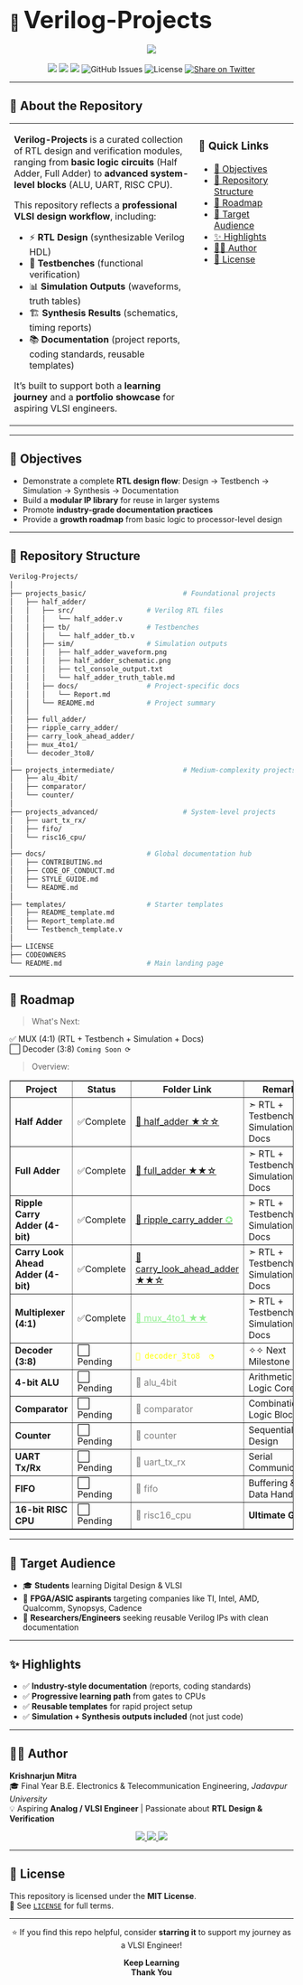 # 📂 <span style="font-size:1.5em;">Verilog-Projects</span>

<p align="center">
  <img src="https://img.shields.io/badge/VLSI%20Design-Verilog%20Projects-blueviolet?style=for-the-badge&logo=verilog"/>
  <br><br>
  <img src="https://img.shields.io/badge/License-MIT-green?style=flat-square"/>
  <img src="https://img.shields.io/github/stars/Krishnarjunmitra/Verilog-Projects?style=social"/>
  <img src="https://img.shields.io/github/forks/Krishnarjunmitra/Verilog-Projects?style=social"/>
  <img src="https://img.shields.io/github/issues/Krishnarjunmitra/Verilog-Projects?style=flat-square" alt="GitHub Issues"/>
  <img src="https://img.shields.io/github/license/Krishnarjunmitra/Verilog-Projects?style=flat-square" alt="License"/>
  <a href="https://twitter.com/intent/tweet?text=Add%20dynamically%20generated%20GitHub%20Trophy%20on%20your%20readme%0D%0A&url=https%3A%2F%2Fgithub.com%2FKrishnarjunmitra%2FVerilog-Projects">
    <img src="https://img.shields.io/twitter/url?style=social&url=https%3A%2F%2Fgithub.com%2FKrishnarjunmitra%2FVerilog-Projects" alt="Share on Twitter"/>
  </a>
</p>

---
## 🧠 About the Repository

<table>
<tr>
<td width="65%" valign="top">

**Verilog-Projects** is a curated collection of RTL design and verification modules, ranging from **basic logic circuits** (Half Adder, Full Adder) to **advanced system-level blocks** (ALU, UART, RISC CPU).

This repository reflects a **professional VLSI design workflow**, including:

- ⚡ **RTL Design** (synthesizable Verilog HDL)  
- 🧪 **Testbenches** (functional verification)  
- 📊 **Simulation Outputs** (waveforms, truth tables)  
- 🏗️ **Synthesis Results** (schematics, timing reports)  
- 📚 **Documentation** (project reports, coding standards, reusable templates)  

It’s built to support both a **learning journey** and a **portfolio showcase** for aspiring VLSI engineers.

</td>
<td width="35%" valign="top">

### 📌 Quick Links
- [🎯 Objectives](#-objectives)  
- [📁 Repository Structure](#-repository-structure)  
- [🚀 Roadmap](#-roadmap)  
- [💼 Target Audience](#-target-audience)  
- [✨ Highlights](#-highlights)  
- [👨‍💻 Author](#-author)  
- [📜 License](#-license)  

</td>
</tr>
</table>

---

## 🎯 Objectives

- Demonstrate a complete **RTL design flow**: Design → Testbench → Simulation → Synthesis → Documentation  
- Build a **modular IP library** for reuse in larger systems  
- Promote **industry-grade documentation practices**  
- Provide a **growth roadmap** from basic logic to processor-level design

---

## 📁 Repository Structure

```bash
Verilog-Projects/
│
├── projects_basic/                        # Foundational projects
│   ├── half_adder/
│   │   ├── src/                  # Verilog RTL files
│   │   │   └── half_adder.v
│   │   ├── tb/                   # Testbenches
│   │   │   └── half_adder_tb.v
│   │   ├── sim/                  # Simulation outputs
│   │   │   ├── half_adder_waveform.png
│   │   │   ├── half_adder_schematic.png
│   │   │   ├── tcl_console_output.txt
│   │   │   └── half_adder_truth_table.md
│   │   ├── docs/                 # Project-specific docs
│   │   │   └── Report.md
│   │   └── README.md             # Project summary
│   │
│   ├── full_adder/
│   ├── ripple_carry_adder/
│   ├── carry_look_ahead_adder/
│   ├── mux_4to1/
│   └── decoder_3to8/
│
├── projects_intermediate/                 # Medium-complexity projects
│   ├── alu_4bit/
│   ├── comparator/
│   └── counter/
│
├── projects_advanced/                     # System-level projects
│   ├── uart_tx_rx/
│   ├── fifo/
│   └── risc16_cpu/
│
├── docs/                         # Global documentation hub
│   ├── CONTRIBUTING.md
│   ├── CODE_OF_CONDUCT.md
│   ├── STYLE_GUIDE.md
│   └── README.md
│
├── templates/                    # Starter templates
│   ├── README_template.md
│   ├── Report_template.md
│   └── Testbench_template.v
│
├── LICENSE
├── CODEOWNERS
└── README.md                     # Main landing page
```

---

## 🚀 Roadmap

> What's Next:

✅ MUX (4:1) (RTL + Testbench + Simulation + Docs) <br>
⬜ Decoder (3:8)    `Coming Soon ⟳`

> Overview:
<div align="center"> 
  <table border="1" cellpadding="8" cellspacing="0"> 
    <thead> 
      <tr> <th>Project</th> <th>Status</th> <th>Folder Link</th> <th>Remarks</th> </tr> 
    </thead> 
    <tbody> 
      <tr> <td><b>Half Adder</b></td> 
           <td>✅Complete</td> 
           <td><a href="./projects_basic/half_adder">📂 half_adder  ★☆☆</a></td> 
           <td>➣ RTL + Testbench + Simulation + Docs</td> 
      </tr> 
      <tr> <td><b>Full Adder</b></td> 
           <td>✅Complete</td> 
           <td><a href="./projects_basic/full_adder">📂 full_adder  ★★☆</a></td> 
           <td>➣ RTL + Testbench + Simulation + Docs</td> 
      </tr> 
      <tr> <td><b>Ripple Carry Adder (4-bit)</b></td> 
           <td>✅Complete</td> 
           <td><a href="./projects_basic/ripple_carry_adder">📂 ripple_carry_adder <span style="color:lightgreen;">✪</span></a></td> 
           <td>➣ RTL + Testbench + Simulation + Docs</td> 
      </tr> 
      <tr> <td><b>Carry Look Ahead Adder (4-bit)</b></td> 
           <td>✅Complete</td> 
           <td><a href="./projects_basic/carry_look_ahead_adder">📂 carry_look_ahead_adder ★★☆</a></td> 
           <td>➣ RTL + Testbench + Simulation + Docs</td> 
      </tr> 
      <tr> <td><b>Multiplexer (4:1)</b></td> 
           <td>✅Complete</td> 
           <td><a href="./projects_basic/mux_4to1" style="color:lightgreen;">📂 mux_4to1 ★★</a></td> 
           <td>➣ RTL + Testbench + Simulation + Docs</td> 
      </tr> 
      <tr> <td><b>Decoder (3:8)</b></td> 
           <td>⬜ Pending</td> 
           <td><span style="color:yellow; text-decoration:none;"><code>📂 decoder_3to8  ◔</code></span></td> 
           <td>✧✧ Next Milestone</td> 
      </tr> 
      <tr> <td><b>4-bit ALU</b></td> 
           <td>⬜ Pending</td> 
           <td><span style="color:gray; text-decoration:none;">📂 alu_4bit</span></td> 
           <td>Arithmetic & Logic Core</td> 
      </tr> 
      <tr> <td><b>Comparator</b></td> 
           <td>⬜ Pending</td> 
           <td><span style="color:gray; text-decoration:none;">📂 comparator</span></td> 
           <td>Combinational Logic Block</td> 
      </tr> 
      <tr> <td><b>Counter</b></td> 
           <td>⬜ Pending</td> 
           <td><span style="color:gray; text-decoration:none;">📂 counter</span></td> 
           <td>Sequential Design</td> 
      </tr> 
      <tr> <td><b>UART Tx/Rx</b></td> 
           <td>⬜ Pending</td> 
           <td><span style="color:gray; text-decoration:none;">📂 uart_tx_rx</span></td> 
           <td>Serial Communication</td> 
      </tr> 
      <tr> <td><b>FIFO</b></td> 
           <td>⬜ Pending</td> 
           <td><span style="color:gray; text-decoration:none;">📂 fifo</span></td> 
           <td>Buffering & Data Handling</td> 
      </tr> 
      <tr> <td><b>16-bit RISC CPU</b></td> 
           <td>⬜ Pending</td> 
           <td><span style="color:gray; text-decoration:none;">📂 risc16_cpu</span></td> 
           <td><b>Ultimate Goal</b></td> 
      </tr> 
    </tbody> 
  </table> 
</div>

---

## 💼 Target Audience

- 🎓 **Students** learning Digital Design & VLSI  
- 🧠 **FPGA/ASIC aspirants** targeting companies like TI, Intel, AMD, Qualcomm, Synopsys, Cadence  
- 🧪 **Researchers/Engineers** seeking reusable Verilog IPs with clean documentation

---

## ✨ Highlights

- ✅ **Industry-style documentation** (reports, coding standards)  
- ✅ **Progressive learning path** from gates to CPUs  
- ✅ **Reusable templates** for rapid project setup  
- ✅ **Simulation + Synthesis outputs included** (not just code)

---

## 👨‍💻 Author

**Krishnarjun Mitra**  
🎓 Final Year B.E. Electronics & Telecommunication Engineering, *Jadavpur University*  
💡 Aspiring **Analog / VLSI Engineer** | Passionate about **RTL Design & Verification**

<p align="center">
  <a href="https://www.linkedin.com/in/krishnarjun-mitra/">
    <img src="https://img.shields.io/badge/LinkedIn-Connect-blue?style=flat-square&logo=linkedin"/>
  </a>
  <a href="https://github.com/Krishnarjunmitra">
    <img src="https://img.shields.io/badge/GitHub-Follow-black?style=flat-square&logo=github"/>
  </a>
  <a href="https://krishnarjun-mitra.vercel.app/">
    <img src="https://img.shields.io/badge/Portfolio-Visit-orange?style=flat-square&logo=firefox"/>
  </a>
</p>

---

## 📜 License

This repository is licensed under the **MIT License**.  
📄 See [`LICENSE`](./LICENSE) for full terms.

---

<p align="center">
  ⭐ If you find this repo helpful, consider <b>starring it</b> to support my journey as a VLSI Engineer!
</p>

<p align="center">
  <b>Keep Learning</b><br>
  <b>Thank You</b>
</p>
